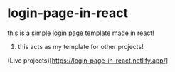 # login-page-in-react
this is a simple login page template made in react!

1. this acts as my template for other projects!

(Live projects)[https://login-page-in-react.netlify.app/]
